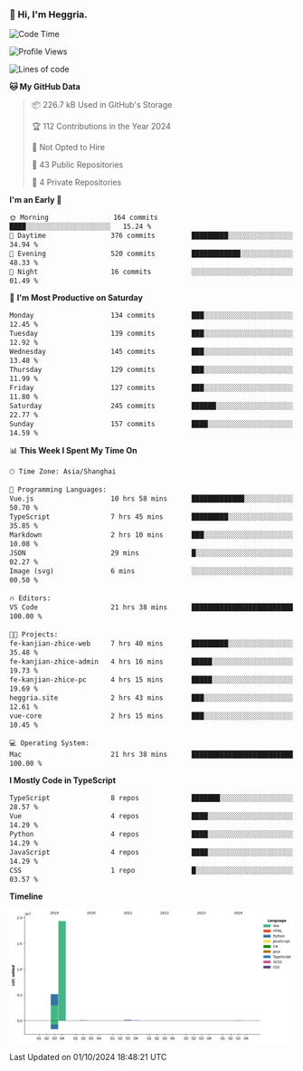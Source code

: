 ### 👋 Hi, I'm Heggria.

<!--START_SECTION:waka-->
![Code Time](http://img.shields.io/badge/Code%20Time-696%20hrs%2031%20mins-blue)

![Profile Views](http://img.shields.io/badge/Profile%20Views-3-blue)

![Lines of code](https://img.shields.io/badge/From%20Hello%20World%20I%27ve%20Written-24.8%20million%20lines%20of%20code-blue)

**🐱 My GitHub Data** 

> 📦 226.7 kB Used in GitHub's Storage 
 > 
> 🏆 112 Contributions in the Year 2024
 > 
> 🚫 Not Opted to Hire
 > 
> 📜 43 Public Repositories 
 > 
> 🔑 4 Private Repositories 
 > 
**I'm an Early 🐤** 

```text
🌞 Morning                164 commits         ████░░░░░░░░░░░░░░░░░░░░░   15.24 % 
🌆 Daytime                376 commits         █████████░░░░░░░░░░░░░░░░   34.94 % 
🌃 Evening                520 commits         ████████████░░░░░░░░░░░░░   48.33 % 
🌙 Night                  16 commits          ░░░░░░░░░░░░░░░░░░░░░░░░░   01.49 % 
```
📅 **I'm Most Productive on Saturday** 

```text
Monday                   134 commits         ███░░░░░░░░░░░░░░░░░░░░░░   12.45 % 
Tuesday                  139 commits         ███░░░░░░░░░░░░░░░░░░░░░░   12.92 % 
Wednesday                145 commits         ███░░░░░░░░░░░░░░░░░░░░░░   13.48 % 
Thursday                 129 commits         ███░░░░░░░░░░░░░░░░░░░░░░   11.99 % 
Friday                   127 commits         ███░░░░░░░░░░░░░░░░░░░░░░   11.80 % 
Saturday                 245 commits         ██████░░░░░░░░░░░░░░░░░░░   22.77 % 
Sunday                   157 commits         ████░░░░░░░░░░░░░░░░░░░░░   14.59 % 
```


📊 **This Week I Spent My Time On** 

```text
🕑︎ Time Zone: Asia/Shanghai

💬 Programming Languages: 
Vue.js                   10 hrs 58 mins      █████████████░░░░░░░░░░░░   50.70 % 
TypeScript               7 hrs 45 mins       █████████░░░░░░░░░░░░░░░░   35.85 % 
Markdown                 2 hrs 10 mins       ███░░░░░░░░░░░░░░░░░░░░░░   10.08 % 
JSON                     29 mins             █░░░░░░░░░░░░░░░░░░░░░░░░   02.27 % 
Image (svg)              6 mins              ░░░░░░░░░░░░░░░░░░░░░░░░░   00.50 % 

🔥 Editors: 
VS Code                  21 hrs 38 mins      █████████████████████████   100.00 % 

🐱‍💻 Projects: 
fe-kanjian-zhice-web     7 hrs 40 mins       █████████░░░░░░░░░░░░░░░░   35.48 % 
fe-kanjian-zhice-admin   4 hrs 16 mins       █████░░░░░░░░░░░░░░░░░░░░   19.73 % 
fe-kanjian-zhice-pc      4 hrs 15 mins       █████░░░░░░░░░░░░░░░░░░░░   19.69 % 
heggria.site             2 hrs 43 mins       ███░░░░░░░░░░░░░░░░░░░░░░   12.61 % 
vue-core                 2 hrs 15 mins       ███░░░░░░░░░░░░░░░░░░░░░░   10.45 % 

💻 Operating System: 
Mac                      21 hrs 38 mins      █████████████████████████   100.00 % 
```

**I Mostly Code in TypeScript** 

```text
TypeScript               8 repos             ███████░░░░░░░░░░░░░░░░░░   28.57 % 
Vue                      4 repos             ████░░░░░░░░░░░░░░░░░░░░░   14.29 % 
Python                   4 repos             ████░░░░░░░░░░░░░░░░░░░░░   14.29 % 
JavaScript               4 repos             ████░░░░░░░░░░░░░░░░░░░░░   14.29 % 
CSS                      1 repo              █░░░░░░░░░░░░░░░░░░░░░░░░   03.57 % 
```



**Timeline**

![Lines of Code chart](https://raw.githubusercontent.com/heggria/heggria/main/assets/bar_graph.png)


 Last Updated on 01/10/2024 18:48:21 UTC
<!--END_SECTION:waka-->
